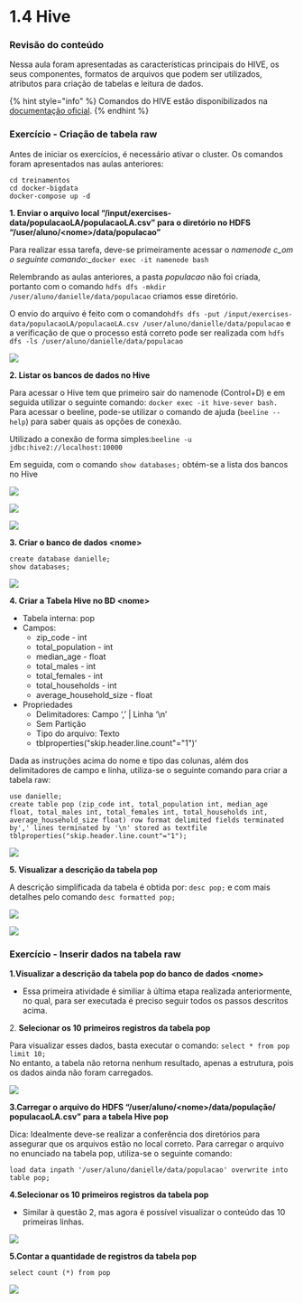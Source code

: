 # 1.4 Hive

### Revisão do conteúdo

Nessa aula foram apresentadas as características principais do HIVE, os seus componentes, formatos de arquivos que podem ser utilizados, atributos para criação de tabelas e leitura de dados.

{% hint style="info" %}
Comandos do HIVE estão disponibilizados na [documentação oficial](https://cwiki.apache.org/confluence/display/Hive/LanguageManual).
{% endhint %}

### Exercício - Criação de tabela raw

Antes de iniciar os exercícios, é necessário ativar o cluster. Os comandos foram apresentados nas aulas anteriores:

`cd treinamentos` \
`cd docker-bigdata`\
`docker-compose up -d`

**1. Enviar o arquivo local “/input/exercises-data/populacaoLA/populacaoLA.csv” para o diretório no HDFS “/user/aluno/\<nome>/data/populacao”**

Para realizar essa tarefa, deve-se primeiramente acessar o _namenode c_om o seguinte comando_:_`docker exec -it namenode bash`

Relembrando as aulas anteriores, a pasta _populacao_ não foi criada, portanto com o comando `hdfs dfs -mkdir /user/aluno/danielle/data/populacao` criamos esse diretório.

O envio do arquivo é feito com o comando`hdfs dfs -put /input/exercises-data/populacaoLA/populacaoLA.csv /user/aluno/danielle/data/populacao` e a verificação de que o processo está correto pode ser realizada com  `hdfs dfs -ls /user/aluno/danielle/data/populacao`

![](../.gitbook/assets/m1\_aula4\_00.png)

**2. Listar os bancos de dados no Hive**

Para acessar o Hive tem que primeiro sair do namenode (Control+D) e em seguida utilizar o seguinte comando: `docker exec -it hive-sever bash.` Para acessar o beeline, pode-se utilizar o comando de ajuda (`beeline --help`) para saber quais as opções de conexão.

Utilizado a conexão de forma simples:`beeline -u jdbc:hive2://localhost:10000`

Em seguida, com o comando `show databases;` obtém-se a lista dos bancos no Hive

![](../.gitbook/assets/m1\_aula4\_01.png)

![](../.gitbook/assets/m1\_aula4\_02.png)

![](../.gitbook/assets/m1\_aula4\_03.png)

**3. Criar o banco de dados \<nome>**

`create database danielle;`\
`show databases;`

![](../.gitbook/assets/m1\_aula4\_04.png)

**4. Criar a Tabela Hive no BD \<nome>**

* Tabela interna: pop
* Campos:
  * zip\_code - int
  * total\_population - int
  * median\_age - float
  * total\_males - int
  * total\_females - int
  * total\_households - int
  * average\_household\_size - float
* Propriedades
  * Delimitadores: Campo ‘,’ | Linha ‘\n’
  * Sem Partição
  * Tipo do arquivo: Texto
  * tblproperties("skip.header.line.count"="1")’

Dada as instruções acima do nome e tipo das colunas, além dos delimitadores de campo e linha, utiliza-se o seguinte comando para criar a tabela raw:

`use danielle;` \
`create table pop (zip_code int, total_population int, median_age float, total_males int, total_females int, total_households int, average_household_size float) row format delimited fields terminated by',' lines terminated by '\n' stored as textfile tblproperties("skip.header.line.count"="1");`

![](../.gitbook/assets/m1\_aula4\_05.png)

**5. Visualizar a descrição da tabela pop**

A descrição simplificada da tabela é obtida por: `desc pop;` e com mais detalhes pelo comando `desc formatted pop;`

![](../.gitbook/assets/m1\_aula4\_06.png)

![](../.gitbook/assets/m1\_aula4\_07.png)

### Exercício - Inserir dados na tabela raw

**1.Visualizar a descrição da tabela pop do banco de dados \<nome>**

* Essa primeira atividade é similiar à última etapa realizada anteriormente, no qual, para ser executada é preciso seguir todos os passos descritos acima.

2\. **Selecionar os 10 primeiros registros da tabela pop**

Para visualizar esses dados, basta executar o comando: `select * from pop limit 10;`\
No entanto,  a tabela não retorna nenhum resultado, apenas a estrutura, pois os dados ainda não foram carregados.

![](<../.gitbook/assets/m1\_aula4\_08 (1).png>)

**3.Carregar o arquivo do HDFS “/user/aluno/\<nome>/data/população/ populacaoLA.csv” para a tabela Hive pop**

Dica: Idealmente deve-se realizar a conferência dos diretórios para assegurar que os arquivos estão no local correto. Para carregar o arquivo no enunciado na tabela pop, utiliza-se o seguinte comando:

`load data inpath '/user/aluno/danielle/data/populacao' overwrite into table pop;`

**4.Selecionar os 10 primeiros registros da tabela pop**

* Similar à questão 2, mas agora é possível visualizar o conteúdo das 10 primeiras linhas.

![](../.gitbook/assets/m1\_aula4\_09.png)

**5.Contar a quantidade de registros da tabela pop**

`select count (*) from pop`

![](../.gitbook/assets/m1\_aula4\_10.png)
